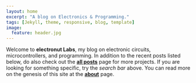 ```yaml
---
layout: home
excerpt: "A blog on Electronics & Programming."
tags: [Jekyll, theme, responsive, blog, template]
image:
  feature: header.jpg
---
```

Welcome to **electronut Labs**, my blog on electronic circuits,
microcontrollers, and programming. In addition to the recent posts
listed below, do also check out the [**all posts**][2] page for more
projects. If you are looking for something specific, try the *search
bar* above. You can read more on the genesis of this site at the
[**about**][1] page.

[1]: http://electronut.in/about/
[2]: http://electronut.in/posts/